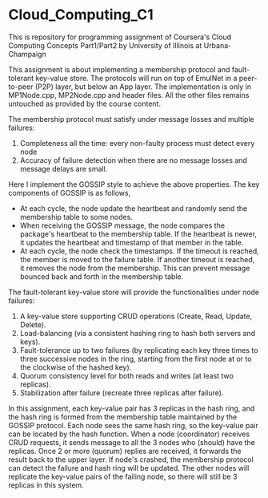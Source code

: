 # Cloud_Computing_C1
This is repository for programming assignment of Coursera's Cloud Computing Concepts Part1/Part2 by University of Illinois at Urbana-Champaign

This assignment is about implementing a membership protocol and fault-tolerant key-value store. The protocols will run on top of EmulNet in a peer- to-peer (P2P) layer, but below an App layer. The implementation is only in MP1Node.cpp, MP2Node.cpp and header files. All the other files remains untouched as provided by the course content.

The membership protocol must satisfy under message losses and multiple failures:
  1. Completeness all the time: every non-faulty process must detect every node
  2. Accuracy of failure detection when there are no message losses and message delays are small. 

Here I implement the GOSSIP style to achieve the above properties. The key components of GOSSIP is as follows,
* At each cycle, the node update the heartbeat and randomly send the membership table to some nodes.
* When receiving the GOSSIP message, the node compares the package's heartbeat to the membership table. If the heartbeat is newer, it updates the heartbeat and timestamp of that member in the table.
* At each cycle, the node check the timestamps. If the timeout is reached, the member is moved to the failure table. If another timeout is reached, it removes the node from the membership. This can prevent message bounced back and forth in the membership table.

The fault-tolerant key-value store will provide the functionalities under node failures:
  1. A key-value store supporting CRUD operations (Create, Read, Update, Delete). 
  2. Load-balancing (via a consistent hashing ring to hash both servers and keys). 
  3. Fault-tolerance up to two failures (by replicating each key three times to three successive nodes in the ring, starting from the first node at or to the clockwise of the hashed key). 
  4. Quorum consistency level for both reads and writes (at least two replicas). 
  5. Stabilization after failure (recreate three replicas after failure).

In this assignment, each key-value pair has 3 replicas in the hash ring, and the hash ring is formed from the membership table maintained by the GOSSIP protocol. Each node sees the same hash ring, so the key-value pair can be located by the hash function. When a node (coordinator) receives CRUD requests, it sends message to all the 3 nodes who (should) have the replicas. Once 2 or more (quorum) replies are received, it forwards the result back to the upper layer. If node's crashed, the membership protocol can detect the failure and hash ring will be updated. The other nodes will replicate the key-value pairs of the failing node, so there will still be 3 replicas in this system.
